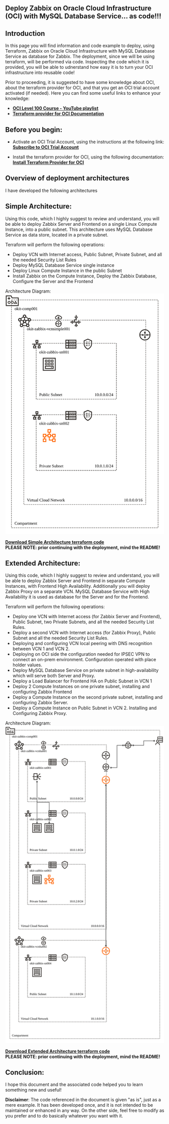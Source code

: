 ## Deploy Zabbix on Oracle Cloud Infrastructure (OCI) with MySQL Database Service... as code!!!

## Introduction

In this page you will find information and code example to deploy, using Terraform, Zabbix on Oracle Cloud Infrastructure with MySQL Database Service as database for Zabbix. 
The deployment, since we will be using terraform, will be performed via code. Inspecting the code which it is provided, you will be able to udnerstand how easy it is to turn your OCI infrastructure into reusable code!

Prior to proceeding, it is suggested to have some knowledge about OCI, about the terraform provider for OCI, and that you get an OCI trial account activated (if needed).
Here you can find some useful links to enhance your knowledge:
- **[OCI Level 100 Course - YouTube playlist](https://www.youtube.com/watch?v=BwANK1xJql8&list=PLgvLoiAxJHJ1IPdOvjUWxsU1BvFSXtGvB)**
- **[Terraform provider for OCI Documentation](https://registry.terraform.io/providers/hashicorp/oci/latest/docs)**

## Before you begin:
- Activate an OCI Trial Account, using the instructions at the following link:
**[Subscribe to OCI Trial Account](https://docs.oracle.com/en-us/iaas/Content/GSG/Tasks/signingup_topic-Sign_Up_for_Free_Oracle_Cloud_Promotion.htm)**

- Install the terraform provider for OCI, using the following documentation:
**[Install Terraform Provider for OCI](https://docs.oracle.com/en-us/iaas/Content/API/SDKDocs/terraforminstallation.htm)**


## Overview of deployment architectures

I have developed the following architectures

## Simple Architecture:
Using this code, which I highly suggest to review and understand, you will be able to deploy Zabbix Server and Frontend on a single Linux Compute Instance, into a public subnet. This architecture uses MySQL Database Service as data store, located in a private subnet.

Terraform will perform the following operations:
- Deploy VCN with Internet access, Public Subnet, Private Subnet, and all the needed Security List Rules
- Deploy MySQL Database Service single instance
- Deploy Linux Compute Instance in the public Subnet
- Install Zabbix on the Compute Instance, Deploy the Zabbix Database, Configure the Server and the Frontend

Architecture Diagram:
![](./images/simpleArch.svg)

**[Download Simple Architecture terraform code](./code/Zabbix_OCI_MDS_SimpleArch.zip)**<br/>
**PLEASE NOTE: prior continuing with the deployment, mind the README!**

## Extended Architecture:
Using this code, which I highly suggest to review and understand, you will be able to deploy Zabbix Server and Frontend in separate Compute Instances, with Frontend High Availability. Additionally you will deploy Zabbix Proxy on a separate VCN. MySQL Database Service with High Availability it is used as database for the Server and for the Frontend.

Terraform will perform the following operations:
- Deploy one VCN with Internet access (for Zabbix Server and Frontend), Public Subnet, two Private Subnets, and all the needed Security List Rules.
- Deploy a second VCN with Internet access (for Zabbix Proxy), Public Subnet and all the needed Security List Rules.
- Deploying and configuring VCN local peering with DNS recognition between VCN 1 and VCN 2.
- Deploying on OCI side the configuration needed for IPSEC VPN to connect an on-prem environment. Configuration operated with place holder values.
- Deploy MySQL Database Service on private subnet in high-availability which will serve both Server and Proxy.
- Deploy a Load Balancer for Frontend HA on Public Subnet in VCN 1
- Deploy 2 Compute Instances on one private subnet, installing and configuring Zabbix Frontend
- Deploy a Compute Instance on the second private subnet, installing and configuring Zabbix Server.
- Deploy a Compute Instance on Public Subnet in VCN 2. Installing and Configuring Zabbix Proxy.

Architecture Diagram:
![](./images/extendedArch.svg)

**[Download Extended Architecture terraform code](./code/Zabbix_OCI_MDS_ExtendedArch.zip)**<br/>
**PLEASE NOTE: prior continuing with the deployment, mind the README!**


## Conclusion:
I hope this document and the associated code helped you to learn something new and useful!


**Disclaimer**: The code referenced in the document is given "as is", just as a mere example. It has been developed once, and it is not intended to be maintained or enhanced in any way. On the other side, feel free to modify as you prefer and to do basically whatever you want with it.
